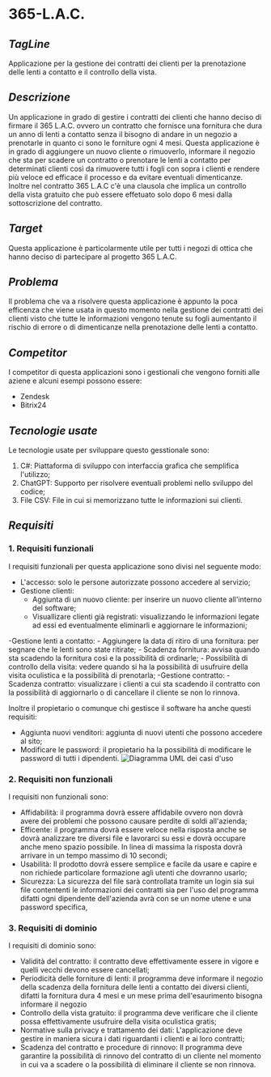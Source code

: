 # 365-L.A.C.

## _TagLine_ 
  Applicazione per la gestione dei contratti dei clienti per la prenotazione delle lenti a contatto e il controllo della vista.

## _Descrizione_
  Un applicazione in grado di gestire i contratti dei clienti che hanno deciso di firmare il 365 L.A.C. ovvero un contratto che fornisce una fornitura che dura un anno di lenti a contatto senza il bisogno di andare   in un negozio a prenotarle in quanto ci sono le forniture ogni 4 mesi. Questa applicazione è in grado di aggiungere un nuovo cliente o rimuoverlo, informare il negozio che sta per scadere un contratto o prenotare   le lenti a contatto per determinati clienti così da rimuovere tutti i fogli con sopra i clienti e rendere più veloce ed efficace il processo e da evitare eventuali dimenticanze. Inoltre nel contratto 365 L.A.C      c'è   una clausola che implica un controllo della vista gratuito che può essere effetuato solo dopo 6 mesi dalla sottoscrizione del contratto.

## _Target_
  Questa applicazione è particolarmente utile per tutti i negozi di ottica che hanno deciso di partecipare al progetto 365 L.A.C.

## _Problema_
  Il problema che va a risolvere questa applicazione è appunto la poca efficenza che viene usata in questo momento nella gestione dei contratti dei clienti visto che tutte le informazioni vengono tenute su fogli      aumentanto il rischio di errore o di dimenticanze nella prenotazione delle lenti a contatto.

## _Competitor_
  I competitor di questa applicazioni sono i gestionali che vengono forniti alle aziene e alcuni esempi possono essere:
  - Zendesk
  - Bitrix24

## _Tecnologie usate_
  Le tecnologie usate per sviluppare questo gesstionale sono:
  1. C#: Piattaforma di sviluppo con interfaccia grafica che semplifica l'utilizzo;
  2. ChatGPT: Supporto per risolvere eventuali problemi nello sviluppo del codice;
  3. File CSV: File in cui si memorizzano tutte le informazioni sui clienti.

## _Requisiti_

### 1. Requisiti funzionali
  I requisiti funzionali per questa applicazione sono divisi nel seguente modo:
  - L'accesso: solo le persone autorizzate possono accedere al servizio;
  - Gestione clienti:
    - Aggiunta di un nuovo cliente: per inserire un nuovo cliente all'interno del software;
    - Visuallizare clienti già registrati: visualizzando le informazioni legate ad essi ed eventualmente eliminarli e aggiornare le informazioni;

  -Gestione lenti a contatto:
    - Aggiungere la data di ritiro di una fornitura: per segnare che le lenti sono state ritirate;
    - Scadenza fornitura: avvisa quando sta scadendo la fornitura così e la possibilità di ordinarle;
    - Possibilità di controllo della visita: vedere quando si ha la possibilità di usufruire della visita oculistica e la possibilità di prenotarla;
  -Gestione contratto:
    - Scadenza contratto: visualizzare i clienti a cui sta scadendo il contratto con la possibilità di aggiornarlo o di cancellare il cliente se non lo rinnova.

  Inoltre il propietario o comunque chi gestisce il software ha anche questi requisiti:
  - Aggiunta nuovi venditori: aggiunta di nuovi utenti che possono accedere al sito;
  - Modificare le password: il propietario ha la possibilità di modificare le password di tutti i dipendenti.
    ![Diagramma UML dei casi d'uso](https://yuml.me/034924fb.svg)

### 2. Requisiti non funzionali
  I requisiti non funzionali sono:
   - Affidabilità: il programma dovrà essere affidabile ovvero non dovrà avere dei problemi che possono causare perdite di soldi all'azienda;
   - Efficente: il programma dovrà essere veloce nella risposta anche se dovrà analizzare tre diversi file e lavorarci su essi e dovrà occupare anche meno spazio possibile. In linea di massima la risposta dovrà        arrivare in un tempo massimo di 10 secondi;
   - Usabilità: Il prodotto dovrà essere semplice e facile da usare e capire e non richiede particolare formazione agli utenti che dovranno usarlo;
   - Sicurezza: La sicurezza del file sarà controllata tramite un login sia sui file contententi le informazioni dei contratti sia per l'uso del programma difatti ogni dipendente dell'azienda avrà con se un nome       utene e una password specifica,
### 3. Requisiti di dominio
  I requisiti di dominio sono: 
  - Validità del contratto: il contratto deve effettivamente essere in vigore e quelli vecchi devono essere cancellati;
  - Periodicità delle forniture di lenti: il programma deve informare il negozio della scadenza della fornitura delle lenti a contatto dei diversi clienti, difatti la fornitura dura 4 mesi e un mese prima dell'esaurimento bisogna informare il negozio
  - Controllo della vista gratuito: il programma deve verificare che il cliente possa effettivamente usufruire della visita oculistica gratis;
  - Normative sulla privacy e trattamento dei dati: L'applicazione deve gestire in maniera sicura i dati riguardanti i clienti e ai loro contratti;
  - Scadenza del contratto e procedure di rinnovo: Il programma deve garantire la possibilità di rinnovo del contratto di un cliente nel momento in cui va a scadere o la possibilità di eliminare il cliente se non rinnova.
